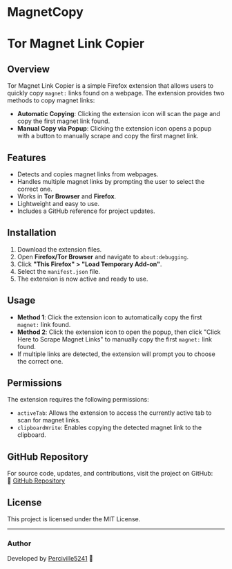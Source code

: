 # MagnetCopy


# Tor Magnet Link Copier

## Overview
Tor Magnet Link Copier is a simple Firefox extension that allows users to quickly copy `magnet:` links found on a webpage. The extension provides two methods to copy magnet links:

- **Automatic Copying**: Clicking the extension icon will scan the page and copy the first magnet link found.
- **Manual Copy via Popup**: Clicking the extension icon opens a popup with a button to manually scrape and copy the first magnet link.

## Features
- Detects and copies magnet links from webpages.
- Handles multiple magnet links by prompting the user to select the correct one.
- Works in **Tor Browser** and **Firefox**.
- Lightweight and easy to use.
- Includes a GitHub reference for project updates.

## Installation
1. Download the extension files.
2. Open **Firefox/Tor Browser** and navigate to `about:debugging`.
3. Click **"This Firefox" > "Load Temporary Add-on"**.
4. Select the `manifest.json` file.
5. The extension is now active and ready to use.

## Usage
- **Method 1**: Click the extension icon to automatically copy the first `magnet:` link found.
- **Method 2**: Click the extension icon to open the popup, then click "Click Here to Scrape Magnet Links" to manually copy the first `magnet:` link found.
- If multiple links are detected, the extension will prompt you to choose the correct one.

## Permissions
The extension requires the following permissions:
- `activeTab`: Allows the extension to access the currently active tab to scan for magnet links.
- `clipboardWrite`: Enables copying the detected magnet link to the clipboard.

## GitHub Repository
For source code, updates, and contributions, visit the project on GitHub:  
🔗 [GitHub Repository](https://github.com/Perciville5241)

## License
This project is licensed under the MIT License.

---

### Author
Developed by [Perciville5241](https://github.com/Perciville5241) 🚀
